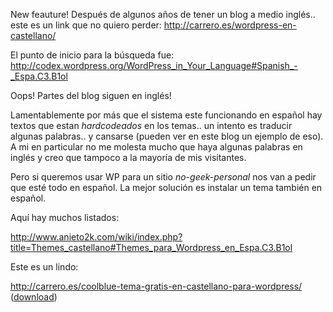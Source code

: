 <html><body><p>New feauture! Después de algunos años de tener un blog a medio inglés.. este es un link que no quiero perder: <a href="http://carrero.es/wordpress-en-castellano/" title="WP es" target="_blank">http://carrero.es/wordpress-en-castellano/</a>



El punto de inicio para la búsqueda fue: <a href="http://codex.wordpress.org/WordPress_in_Your_Language#Spanish_-_Espa.C3.B1ol" title="codex" target="_blank">http://codex.wordpress.org/WordPress_in_Your_Language#Spanish_-_Espa.C3.B1ol</a>



Oops! Partes del blog siguen en inglés!



Lamentablemente por más que el sistema este funcionando en español hay textos que estan <em>hardcodeados</em> en los temas.. un intento es traducir algunas palabras.. y cansarse (pueden ver en este blog un ejemplo de eso). A mi en particular no me molesta mucho que haya algunas palabras en inglés y creo que tampoco a la mayoría de mis visitantes.



Pero si queremos usar WP para un sitio <em>no-geek-personal</em> nos van a pedir que esté todo en español. La mejor solución es instalar un tema también en español.



Aquí hay muchos listados:



<a href="http://www.anieto2k.com/wiki/index.php?title=Themes_castellano#Themes_para_Wordpress_en_Espa.C3.B1ol" title="Temas en español" target="_blank">http://www.anieto2k.com/wiki/index.php?title=Themes_castellano#Themes_para_Wordpress_en_Espa.C3.B1ol</a>



Este es un lindo:



<a href="http://carrero.es/coolblue-tema-gratis-en-castellano-para-wordpress/" title="Coolblue es" target="_blank">http://carrero.es/coolblue-tema-gratis-en-castellano-para-wordpress/</a> (<a href="http://carrero.es/wp-content/uploads/2007/06/coolblue-es.zip" title="download Coolblue" target="_blank">download</a>)</p></body></html>